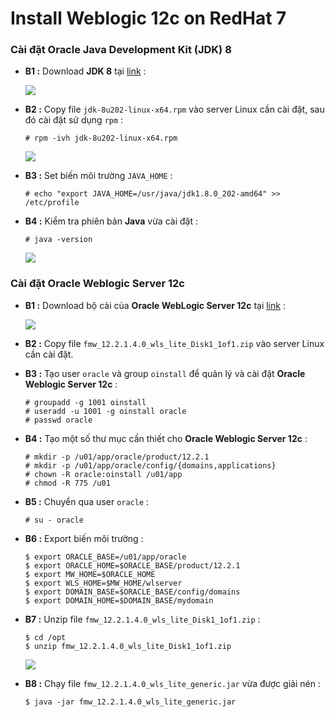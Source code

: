 # Install Weblogic 12c on RedHat 7
### **Cài đặt Oracle Java Development Kit (JDK) 8**
- **B1 :** Download **JDK 8** tại [link](https://www.oracle.com/java/technologies/javase/javase8-archive-downloads.html) :

    <img src=https://i.imgur.com/q8asx96.png>

- **B2 :** Copy file `jdk-8u202-linux-x64.rpm` vào server Linux cần cài đặt, sau đó cài đặt sử dụng `rpm` :
    ```
    # rpm -ivh jdk-8u202-linux-x64.rpm
    ```
    <img src=https://i.imgur.com/pjPBd7U.png>

- **B3 :** Set biến môi trường `JAVA_HOME` :
    ```
    # echo "export JAVA_HOME=/usr/java/jdk1.8.0_202-amd64" >> /etc/profile
    ```
- **B4 :** Kiểm tra phiên bản **Java** vừa cài đặt :
    ```
    # java -version
    ```
    <img src=https://i.imgur.com/Wxncb7a.png>

### **Cài đặt Oracle Weblogic Server 12c**
- **B1 :** Download bộ cài của **Oracle WebLogic Server 12c** tại [link](https://www.oracle.com/middleware/technologies/weblogic-server-installers-downloads.html) :

    <img src=https://i.imgur.com/Gcnm59y.png>

- **B2 :** Copy file `fmw_12.2.1.4.0_wls_lite_Disk1_1of1.zip` vào server Linux cần cài đặt.
- **B3 :** Tạo user `oracle` và group `oinstall` để quản lý và cài đặt **Oracle Weblogic Server 12c** :
    ```
    # groupadd -g 1001 oinstall
    # useradd -u 1001 -g oinstall oracle
    # passwd oracle
    ```
- **B4 :** Tạo một số thư mục cần thiết cho **Oracle Weblogic Server 12c** :
    ```
    # mkdir -p /u01/app/oracle/product/12.2.1
    # mkdir -p /u01/app/oracle/config/{domains,applications}
    # chown -R oracle:oinstall /u01/app
    # chmod -R 775 /u01
    ```
- **B5 :** Chuyển qua user `oracle` :
    ```
    # su - oracle
    ```
- **B6 :** Export biến môi trường :
    ```
    $ export ORACLE_BASE=/u01/app/oracle
    $ export ORACLE_HOME=$ORACLE_BASE/product/12.2.1
    $ export MW_HOME=$ORACLE_HOME
    $ export WLS_HOME=$MW_HOME/wlserver
    $ export DOMAIN_BASE=$ORACLE_BASE/config/domains
    $ export DOMAIN_HOME=$DOMAIN_BASE/mydomain
    ```
- **B7 :** Unzip file `fmw_12.2.1.4.0_wls_lite_Disk1_1of1.zip` :
    ```
    $ cd /opt
    $ unzip fmw_12.2.1.4.0_wls_lite_Disk1_1of1.zip
    ```
    <img src=https://i.imgur.com/Ji9jkPY.png>

- **B8 :** Chạy file `fmw_12.2.1.4.0_wls_lite_generic.jar` vừa được giải nén :
    ```
    $ java -jar fmw_12.2.1.4.0_wls_lite_generic.jar
    ```